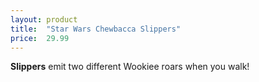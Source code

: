 ```yaml
---
layout: product
title:  "Star Wars Chewbacca Slippers"
price:  29.99
---
```

**Slippers** emit two different Wookiee roars when you walk!